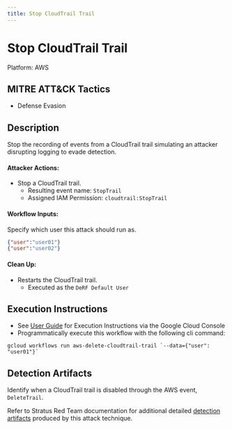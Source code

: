 ```yaml
---
title: Stop CloudTrail Trail
---
```


# Stop CloudTrail Trail


Platform: AWS

## MITRE ATT&CK Tactics


- Defense Evasion

## Description


Stop the recording of events from a CloudTrail trail simulating an attacker disrupting logging to evade detection.

#### Attacker Actions: 

- Stop a CloudTrail trail.
  - Resulting event name: `StopTrail`
  - Assigned IAM Permission: `cloudtrail:StopTrail`

#### Workflow Inputs: 
Specify which user this attack should run as.   
```json
{"user":"user01"}
{"user":"user02"}
```
#### Clean Up: 

- Restarts the CloudTrail trail.
  - Executed as the `DeRF Default User`


## Execution Instructions

- See [User Guide](../../user-guide/execution-user-permissions.md) for Execution Instructions via the Google Cloud Console
- Programmatically execute this workflow with the following cli command:

```
gcloud workflows run aws-delete-cloudtrail-trail `--data={"user": "user01"}` 
```


## Detection Artifacts


Identify when a CloudTrail trail is disabled through the AWS event,  `DeleteTrail`.   

Refer to Stratus Red Team documentation for additional detailed [detection artifacts](https://stratus-red-team.cloud/attack-techniques/AWS/aws.defense-evasion.cloudtrail-stop/) produced by this attack technique.

